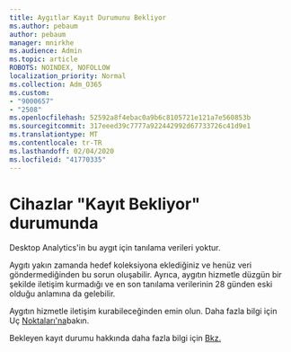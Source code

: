 ```yaml
---
title: Aygıtlar Kayıt Durumunu Bekliyor
ms.author: pebaum
author: pebaum
manager: mnirkhe
ms.audience: Admin
ms.topic: article
ROBOTS: NOINDEX, NOFOLLOW
localization_priority: Normal
ms.collection: Adm_O365
ms.custom:
- "9000657"
- "2508"
ms.openlocfilehash: 52592a8f4ebac0a9b6c8105721e121a7e560853b
ms.sourcegitcommit: 317eeed39c7777a922442992d67733726c41d9e1
ms.translationtype: MT
ms.contentlocale: tr-TR
ms.lasthandoff: 02/04/2020
ms.locfileid: "41770335"
---
```

# <a name="devices-are-in-awaiting-enrollment-state"></a>Cihazlar "Kayıt Bekliyor" durumunda

Desktop Analytics'in bu aygıt için tanılama verileri yoktur. 

Aygıtı yakın zamanda hedef koleksiyona eklediğiniz ve henüz veri göndermediğinden bu sorun oluşabilir. Ayrıca, aygıtın hizmetle düzgün bir şekilde iletişim kurmadığı ve en son tanılama verilerinin 28 günden eski olduğu anlamına da gelebilir.

Aygıtın hizmetle iletişim kurabileceğinden emin olun. Daha fazla bilgi için Uç [Noktaları'na](https://docs.microsoft.com/configmgr/desktop-analytics/enable-data-sharing#endpoints)bakın.

Bekleyen kayıt durumu hakkında daha fazla bilgi için [Bkz.](https://docs.microsoft.com/configmgr/desktop-analytics/monitor-connection-health#awaiting-enrollment)